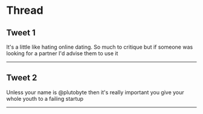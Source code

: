 # Thread

## Tweet 1

It's a little like hating online dating. So much to critique but if someone was looking for a partner I'd advise them to use it

---

## Tweet 2

Unless your name is @plutobyte then it's really important you give your whole youth to a failing startup

---

